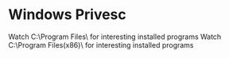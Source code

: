 # Windows Privesc

Watch C:\Program Files\ for interesting installed programs
Watch C:\Program Files(x86)\ for interesting installed programs
